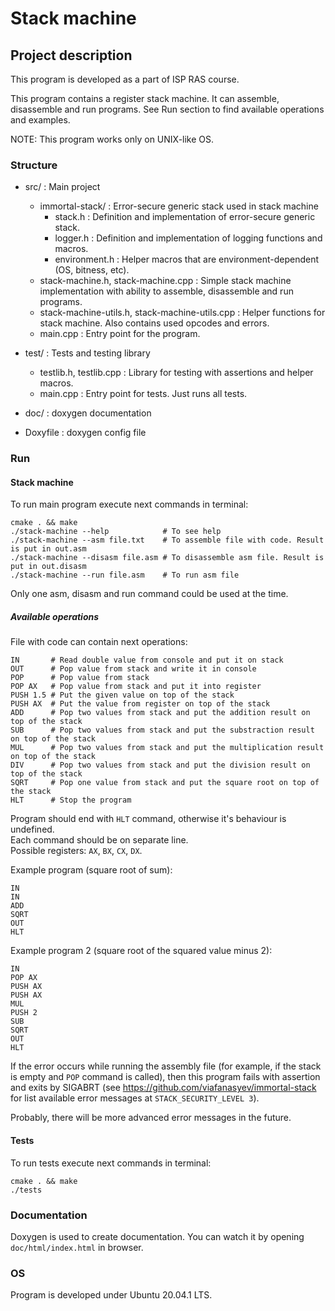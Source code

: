 # Stack machine

## Project description

This program is developed as a part of ISP RAS course.  

This program contains a register stack machine. It can assemble, disassemble and run programs. 
See Run section to find available operations and examples.

NOTE: This program works only on UNIX-like OS.

### Structure

* src/ : Main project
    * immortal-stack/ : Error-secure generic stack used in stack machine
        * stack.h : Definition and implementation of error-secure generic stack.
        * logger.h : Definition and implementation of logging functions and macros.
        * environment.h : Helper macros that are environment-dependent (OS, bitness, etc).
    * stack-machine.h, stack-machine.cpp : Simple stack machine implementation with ability to assemble, disassemble and run programs.
    * stack-machine-utils.h, stack-machine-utils.cpp : Helper functions for stack machine. Also contains used opcodes and errors.
    * main.cpp : Entry point for the program.

* test/ : Tests and testing library
    * testlib.h, testlib.cpp : Library for testing with assertions and helper macros.
    * main.cpp : Entry point for tests. Just runs all tests.

* doc/ : doxygen documentation

* Doxyfile : doxygen config file

### Run

#### Stack machine

To run main program execute next commands in terminal:
```shell script
cmake . && make
./stack-machine --help            # To see help
./stack-machine --asm file.txt    # To assemble file with code. Result is put in out.asm
./stack-machine --disasm file.asm # To disassemble asm file. Result is put in out.disasm
./stack-machine --run file.asm    # To run asm file
```

Only one asm, disasm and run command could be used at the time.

##### Available operations

File with code can contain next operations:
```
IN       # Read double value from console and put it on stack
OUT      # Pop value from stack and write it in console
POP      # Pop value from stack
POP AX   # Pop value from stack and put it into register
PUSH 1.5 # Put the given value on top of the stack
PUSH AX  # Put the value from register on top of the stack
ADD      # Pop two values from stack and put the addition result on top of the stack 
SUB      # Pop two values from stack and put the substraction result on top of the stack
MUL      # Pop two values from stack and put the multiplication result on top of the stack
DIV      # Pop two values from stack and put the division result on top of the stack
SQRT     # Pop one value from stack and put the square root on top of the stack
HLT      # Stop the program
```

Program should end with `HLT` command, otherwise it's behaviour is undefined.  
Each command should be on separate line.  
Possible registers: `AX`, `BX`, `CX`, `DX`.  

Example program (square root of sum):
```
IN
IN
ADD
SQRT
OUT
HLT
```

Example program 2 (square root of the squared value minus 2):
```
IN
POP AX
PUSH AX
PUSH AX
MUL
PUSH 2
SUB
SQRT
OUT
HLT
```

If the error occurs while running the assembly file (for example, if the stack is empty and `POP` command is called), 
then this program fails with assertion and exits by SIGABRT 
(see https://github.com/viafanasyev/immortal-stack for list available error messages at `STACK_SECURITY_LEVEL 3`).  

Probably, there will be more advanced error messages in the future.
 

#### Tests

To run tests execute next commands in terminal:
```
cmake . && make
./tests
```

### Documentation

Doxygen is used to create documentation. You can watch it by opening `doc/html/index.html` in browser.  

### OS

Program is developed under Ubuntu 20.04.1 LTS.
